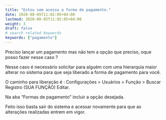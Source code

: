 ```yaml
---
title: "Estou sem acesso a forma de pagamento."
date: 2020-08-05T11:02:05+04:00
lastmod: 2020-08-05T11:02:05+04:00
weight: 3
draft: false
# search related keywords
keywords: ["pagamento"]
---
```


Preciso lançar um pagamento mas não tem a opção que preciso, oque posso fazer nesse caso ?

Nesse caso é necessário solicitar para alguém com uma hierarquia maior alterar no sistema para que seja liberado a forma de pagamento para você.

O caminho para liberação é : Configurações > Usuários > Função > Buscar Registro (SUA FUNÇÃO) Editar.

Na aba “Formas de pagamento” incluir a opção desejada.

Feito isso basta sair do sistema e acessar novamente para que as alterações realizadas entrem em vigor.
